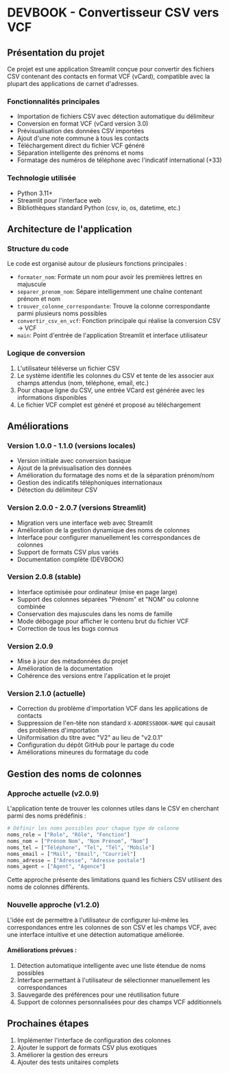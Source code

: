 # DEVBOOK - Convertisseur CSV vers VCF

## Présentation du projet

Ce projet est une application Streamlit conçue pour convertir des fichiers CSV contenant des contacts en format VCF (vCard), compatible avec la plupart des applications de carnet d'adresses.

### Fonctionnalités principales

- Importation de fichiers CSV avec détection automatique du délimiteur
- Conversion en format VCF (vCard version 3.0)
- Prévisualisation des données CSV importées
- Ajout d'une note commune à tous les contacts
- Téléchargement direct du fichier VCF généré
- Séparation intelligente des prénoms et noms
- Formatage des numéros de téléphone avec l'indicatif international (+33)

### Technologie utilisée

- Python 3.11+
- Streamlit pour l'interface web
- Bibliothèques standard Python (csv, io, os, datetime, etc.)

## Architecture de l'application

### Structure du code

Le code est organisé autour de plusieurs fonctions principales :

- `formater_nom`: Formate un nom pour avoir les premières lettres en majuscule
- `separer_prenom_nom`: Sépare intelligemment une chaîne contenant prénom et nom
- `trouver_colonne_correspondante`: Trouve la colonne correspondante parmi plusieurs noms possibles
- `convertir_csv_en_vcf`: Fonction principale qui réalise la conversion CSV → VCF
- `main`: Point d'entrée de l'application Streamlit et interface utilisateur

### Logique de conversion

1. L'utilisateur téléverse un fichier CSV
2. Le système identifie les colonnes du CSV et tente de les associer aux champs attendus (nom, téléphone, email, etc.)
3. Pour chaque ligne du CSV, une entrée VCard est générée avec les informations disponibles
4. Le fichier VCF complet est généré et proposé au téléchargement

## Améliorations

### Version 1.0.0 - 1.1.0 (versions locales)
- Version initiale avec conversion basique
- Ajout de la prévisualisation des données
- Amélioration du formatage des noms et de la séparation prénom/nom
- Gestion des indicatifs téléphoniques internationaux
- Détection du délimiteur CSV

### Version 2.0.0 - 2.0.7 (versions Streamlit)
- Migration vers une interface web avec Streamlit
- Amélioration de la gestion dynamique des noms de colonnes
- Interface pour configurer manuellement les correspondances de colonnes
- Support de formats CSV plus variés
- Documentation complète (DEVBOOK)

### Version 2.0.8 (stable)
- Interface optimisée pour ordinateur (mise en page large)
- Support des colonnes séparées "Prénom" et "NOM" ou colonne combinée
- Conservation des majuscules dans les noms de famille
- Mode débogage pour afficher le contenu brut du fichier VCF
- Correction de tous les bugs connus

### Version 2.0.9
- Mise à jour des métadonnées du projet
- Amélioration de la documentation
- Cohérence des versions entre l'application et le projet

### Version 2.1.0 (actuelle)
- Correction du problème d'importation VCF dans les applications de contacts
- Suppression de l'en-tête non standard `X-ADDRESSBOOK-NAME` qui causait des problèmes d'importation
- Uniformisation du titre avec "V2" au lieu de "v2.0.1"
- Configuration du dépôt GitHub pour le partage du code
- Améliorations mineures du formatage du code

## Gestion des noms de colonnes

### Approche actuelle (v2.0.9)

L'application tente de trouver les colonnes utiles dans le CSV en cherchant parmi des noms prédéfinis :

```python
# Définir les noms possibles pour chaque type de colonne
noms_role = ["Role", "Rôle", "Fonction"]
noms_nom = ["Prénom Nom", "Nom Prénom", "Nom"]
noms_tel = ["Téléphone", "Tel", "Tél", "Mobile"]
noms_email = ["Mail", "Email", "Courriel"]
noms_adresse = ["Adresse", "Adresse postale"]
noms_agent = ["Agent", "Agence"]
```

Cette approche présente des limitations quand les fichiers CSV utilisent des noms de colonnes différents.

### Nouvelle approche (v1.2.0)

L'idée est de permettre à l'utilisateur de configurer lui-même les correspondances entre les colonnes de son CSV et les champs VCF, avec une interface intuitive et une détection automatique améliorée.

#### Améliorations prévues :

1. Détection automatique intelligente avec une liste étendue de noms possibles
2. Interface permettant à l'utilisateur de sélectionner manuellement les correspondances
3. Sauvegarde des préférences pour une réutilisation future
4. Support de colonnes personnalisées pour des champs VCF additionnels

## Prochaines étapes

1. Implémenter l'interface de configuration des colonnes
2. Ajouter le support de formats CSV plus exotiques
3. Améliorer la gestion des erreurs
4. Ajouter des tests unitaires complets

